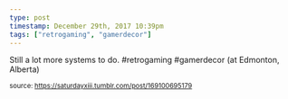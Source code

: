 ```yaml
---
type: post
timestamp: December 29th, 2017 10:39pm
tags: ["retrogaming", "gamerdecor"]
---
```

<a href="https://www.instagram.com/p/BdUKGd2HGCi/ "></a>

Still a lot more systems to do. #retrogaming #gamerdecor  (at Edmonton, Alberta)
 
  
<small>source: https://saturdayxiii.tumblr.com/post/169100695179</small>